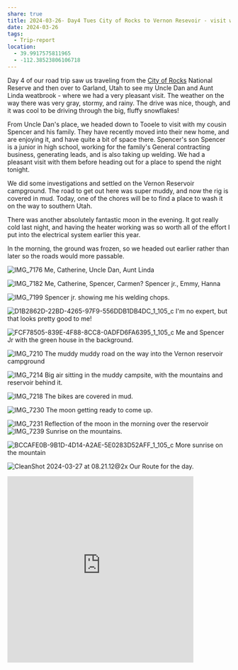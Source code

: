 ```yaml
---
share: true
title: 2024-03-26- Day4 Tues City of Rocks to Vernon Resevoir - visit with uncle Dan Aunt Linda and cousin spencer
date: 2024-03-26
tags:
  - Trip-report
location:
  - 39.9917575811965
  - -112.38523806106718
---
```


Day 4 of our road trip saw us traveling from the [City of Rocks](https://www.nps.gov/ciro/index.htm) National Reserve and then over to Garland, Utah to see my Uncle Dan and Aunt Linda weatbrook - where we had a very pleasant visit.  The weather on the way there was very gray, stormy, and rainy.  The drive was nice, though, and it was cool to be driving through the big, fluffy snowflakes!

From Uncle Dan's place, we headed down to Tooele to visit with my cousin Spencer and his family.   They have recently moved into their new home, and are enjoying it, and have quite a bit of space there.   Spencer's son Spencer is a junior in high school, working for the family's General contracting business, generating leads, and is also taking up welding.   We had a pleasant visit with them before heading out for a place to spend the night tonight.  


We did some investigations and settled on the Vernon Reservoir campground.    The road to get out here was super muddy, and now the rig is covered in mud.  Today, one of the chores will be to find a place to wash it on the way to southern Utah.

There was another absolutely fantastic moon in the evening.  It got really cold last night, and having the heater working was so worth all of the effort I put into the electrical system earlier this year.

In the morning, the ground was frozen, so we headed out earlier rather than later so the roads would more passable.

![IMG_7176](../attachments/IMG_7176.jpeg)
Me, Catherine, Uncle Dan, Aunt Linda

![IMG_7182](../attachments/IMG_7182.jpeg)
Me, Catherine, Spencer, Carmen? Spencer jr., Emmy, Hanna


![IMG_7199](../attachments/IMG_7199.jpeg)
Spencer jr. showing me his welding chops.

![D1B2862D-22BD-4265-97F9-556DDB1DB4DC_1_105_c](../attachments/D1B2862D-22BD-4265-97F9-556DDB1DB4DC_1_105_c.jpeg)
I'm no expert, but that looks pretty good to me!

![FCF78505-839E-4F88-8CC8-0ADFD6FA6395_1_105_c](../attachments/FCF78505-839E-4F88-8CC8-0ADFD6FA6395_1_105_c.jpeg)
Me and Spencer Jr with the green house in the background.

![IMG_7210](../attachments/IMG_7210.jpeg)
The muddy muddy road on the way into the Vernon reservoir campground

![IMG_7214](../attachments/IMG_7214.jpeg)
Big air sitting in the muddy campsite, with the mountains and reservoir behind it.


![IMG_7218](../attachments/IMG_7218.jpeg)
The bikes are covered in mud.


![IMG_7230](../attachments/IMG_7230.jpeg)
The moon getting ready to come up.

![IMG_7231](../attachments/IMG_7231.jpeg)
Reflection of the moon in the morning over the reservoir
![IMG_7239](../attachments/IMG_7239.jpeg)
Sunrise on the mountains.

![BCCAFE0B-9B1D-4D14-A2AE-5E0283D52AFF_1_105_c](../attachments/BCCAFE0B-9B1D-4D14-A2AE-5E0283D52AFF_1_105_c.jpeg)
More sunrise on the mountain

![CleanShot 2024-03-27 at 08.21.12@2x](../attachments/CleanShot%202024-03-27%20at%2008.21.12@2x.png)
Our Route for the day.

<iframe src="https://www.gaiagps.com/public/kznwqmohCQdm5gltfcsu0mOk/?embed=True" style="border:none; overflow-y: hidden; background-color:white; min-width: 320px; max-width:420px; width:100%; height: 420px;" seamless />


